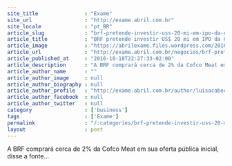 ```yaml
---
site_title               : "Exame"
site_url                 : "http://exame.abril.com.br"
site_locale              : "pt_BR"
article_slug             : "brf-pretende-investir-uss-20-mi-em-ipo-da-cofco-dizem-fontes"
article_title            : "BRF pretende investir US$ 20 mi em IPO da Cofco, dizem fontes"
article_image            : "https://abrilexame.files.wordpress.com/2016/10/original_producao-de-massas-da-brf-no-parana.jpg?quality=70&strip=all&w=960"
article_url              : "http://exame.abril.com.br/negocios/brf-pretende-investir-us-20-mi-em-ipo-da-cofco-dizem-fontes/"
article_published_at     : "2016-10-18T22:27:33-02:00"
article_description      : "A BRF comprará cerca de 2% da Cofco Meat em sua oferta pública inicial, disse a fonte..."
article_author_name      : ""
article_author_image     : null
article_author_biography : null
article_author_profile   : "http://exame.abril.com.br/author/luisacabeceiro/"
article_author_facebook  : null
article_author_twitter   : null
category                 : ['business']
tags                     : ['Exame']
permalink                : "/:categories/brf-pretende-investir-uss-20-mi-em-ipo-da-cofco-dizem-fontes/"
layout                   : post
---
```


A BRF comprará cerca de 2% da Cofco Meat em sua oferta pública inicial, disse a fonte...
